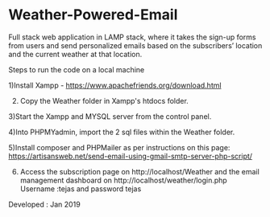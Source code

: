 # Weather-Powered-Email
Full stack web application in LAMP stack, where it takes the sign-up forms from users and send
personalized emails based on the subscribers’ location and the current weather at that location.

Steps to run the code on a local machine

1)Install Xampp - https://www.apachefriends.org/download.html

2) Copy the Weather folder in Xampp's htdocs folder.

3)Start the Xampp and MYSQL server from the control panel.

4)Into PHPMYadmin, import the 2 sql files within the Weather folder.

5)Install composer and PHPMailer as per instructions on this page: https://artisansweb.net/send-email-using-gmail-smtp-server-php-script/

6) Access the subscription page on http://localhost/Weather and the email management dashboard on http://localhost/weather/login.php
Username :tejas and password tejas 

Developed : Jan 2019
